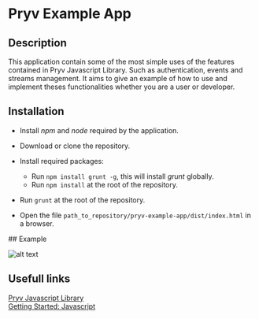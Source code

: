 # Pryv Example App

## Description

This application contain some of the most simple uses of the features contained in Pryv Javascript Library. Such as authentication, events and streams management.
It aims to give an example of how to use and implement theses functionalities whether you are a user or developer.

## Installation

- Install *npm* and *node* required by the application.

- Download or clone the repository.

- Install required packages:
  - Run `npm install grunt -g`, this will install *grunt* globally.
  - Run `npm install` at the root of the repository.

- Run `grunt` at the root of the repository.

- Open the file `path_to_repository/pryv-example-app/dist/index.html` in a browser.

## Example

![alt text](https://github.com/Kerma0/pryv-example-app/blob/master/img/pryv-example-app.jpg)

## Usefull links

[Pryv Javascript Library](https://github.com/pryv/lib-javascript)<br>
[Getting Started: Javascript](http://api.pryv.com/getting-started/javascript/)
